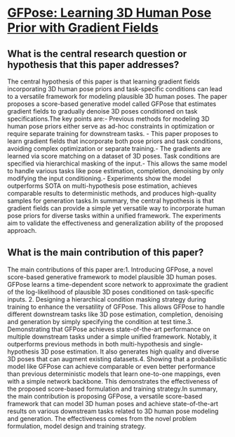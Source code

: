 # [GFPose: Learning 3D Human Pose Prior with Gradient Fields](https://arxiv.org/abs/2212.08641)

## What is the central research question or hypothesis that this paper addresses?

The central hypothesis of this paper is that learning gradient fields incorporating 3D human pose priors and task-specific conditions can lead to a versatile framework for modeling plausible 3D human poses. The paper proposes a score-based generative model called GFPose that estimates gradient fields to gradually denoise 3D poses conditioned on task specifications.The key points are:- Previous methods for modeling 3D human pose priors either serve as ad-hoc constraints in optimization or require separate training for downstream tasks. - This paper proposes to learn gradient fields that incorporate both pose priors and task conditions, avoiding complex optimization or separate training.- The gradients are learned via score matching on a dataset of 3D poses. Task conditions are specified via hierarchical masking of the input.- This allows the same model to handle various tasks like pose estimation, completion, denoising by only modifying the input conditioning.- Experiments show the model outperforms SOTA on multi-hypothesis pose estimation, achieves comparable results to deterministic methods, and produces high-quality samples for generation tasks.In summary, the central hypothesis is that gradient fields can provide a simple yet versatile way to incorporate human pose priors for diverse tasks within a unified framework. The experiments aim to validate the effectiveness and generalization ability of the proposed approach.


## What is the main contribution of this paper?

The main contributions of this paper are:1. Introducing GFPose, a novel score-based generative framework to model plausible 3D human poses. GFPose learns a time-dependent score network to approximate the gradient of the log-likelihood of plausible 3D poses conditioned on task-specific inputs. 2. Designing a hierarchical condition masking strategy during training to enhance the versatility of GFPose. This allows GFPose to handle different downstream tasks like 3D pose estimation, completion, denoising and generation by simply specifying the condition at test time.3. Demonstrating that GFPose achieves state-of-the-art performance on multiple downstream tasks under a simple unified framework. Notably, it outperforms previous methods in both multi-hypothesis and single-hypothesis 3D pose estimation. It also generates high quality and diverse 3D poses that can augment existing datasets.4. Showing that a probabilistic model like GFPose can achieve comparable or even better performance than previous deterministic models that learn one-to-one mappings, even with a simple network backbone. This demonstrates the effectiveness of the proposed score-based formulation and training strategy.In summary, the main contribution is proposing GFPose, a versatile score-based framework that can model 3D human poses and achieve state-of-the-art results on various downstream tasks related to 3D human pose modeling and generation. The effectiveness comes from the novel problem formulation, model design and training strategy.
